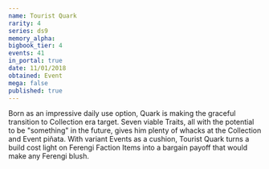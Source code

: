 ```yaml
---
name: Tourist Quark
rarity: 4
series: ds9
memory_alpha:
bigbook_tier: 4
events: 41
in_portal: true
date: 11/01/2018
obtained: Event
mega: false
published: true
---
```


Born as an impressive daily use option, Quark is making the graceful transition to Collection era target. Seven viable Traits, all with the potential to be "something" in the future, gives him plenty of whacks at the Collection and Event piñata. With variant Events as a cushion, Tourist Quark turns a build cost light on Ferengi Faction Items into a bargain payoff that would make any Ferengi blush.
